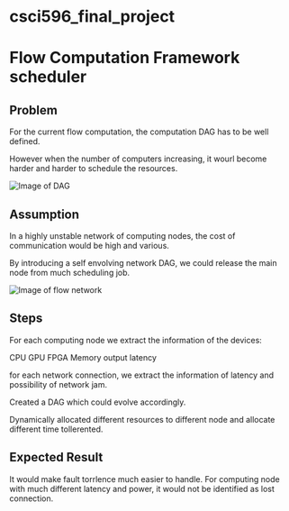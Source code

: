 # csci596_final_project

# Flow Computation Framework scheduler

## Problem
For the current flow computation, the computation DAG has to be well defined. 

However when the number of computers increasing, it wourl become harder and harder to schedule the resources. 

![Image of DAG](https://static001.infoq.cn/resource/image/96/e7/96d716aab379642b4d7e2c39ced658e7.jpg)
## Assumption
In a highly unstable network of computing nodes, the cost of communication would be high and various. 

By introducing a self envolving network DAG, we could release the main node from much scheduling job. 

![Image of flow network](https://upload.wikimedia.org/wikipedia/commons/a/ae/Network_flow_residual_SVG.svg)

## Steps
For each computing node we extract the information of the devices:


CPU GPU FPGA Memory output latency 

for each network connection, we extract the information of latency and possibility of network jam. 

Created a DAG which could evolve accordingly. 

Dynamically allocated different resources to different node and allocate different time tollerented. 

## Expected Result
It would make fault torrlence much easier to handle. 
For computing node with much different latency and power, it would not be identified as lost connection. 

